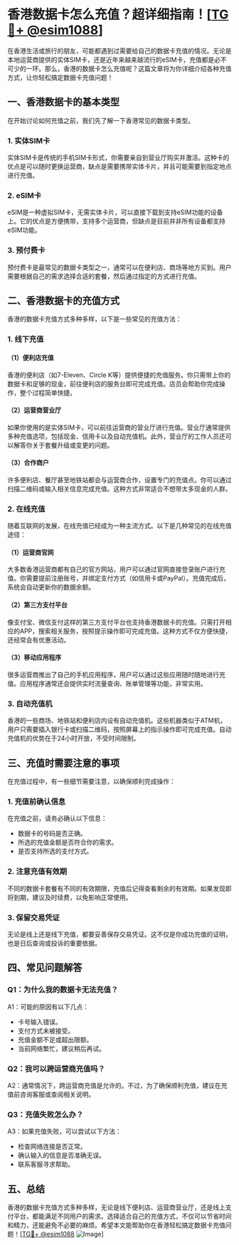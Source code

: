# 香港数据卡怎么充值？超详细指南！[[TG💪+ @esim1088](https://t.me/s/esim1088)]

在香港生活或旅行的朋友，可能都遇到过需要给自己的数据卡充值的情况。无论是本地运营商提供的实体SIM卡，还是近年来越来越流行的eSIM卡，充值都是必不可少的一环。那么，香港的数据卡怎么充值呢？这篇文章将为你详细介绍各种充值方式，让你轻松搞定数据卡充值问题！

## 一、香港数据卡的基本类型

在开始讨论如何充值之前，我们先了解一下香港常见的数据卡类型。

### 1. 实体SIM卡
实体SIM卡是传统的手机SIM卡形式，你需要亲自到营业厅购买并激活。这种卡的优点是可以随时更换运营商，缺点是需要携带实体卡片，并且可能需要到指定地点进行充值。

### 2. eSIM卡
eSIM是一种虚拟SIM卡，无需实体卡片，可以直接下载到支持eSIM功能的设备上。它的优点是方便携带，支持多个运营商，但缺点是目前并非所有设备都支持eSIM功能。

### 3. 预付费卡
预付费卡是最常见的数据卡类型之一，通常可以在便利店、商场等地方买到。用户需要根据自己的需求选择合适的套餐，然后通过指定的方式进行充值。

## 二、香港数据卡的充值方式

香港的数据卡充值方式多种多样，以下是一些常见的充值方法：

### 1. 线下充值
#### （1）便利店充值
香港的便利店（如7-Eleven、Circle K等）提供便捷的充值服务。你只需带上你的数据卡和足够的现金，前往便利店的服务台即可完成充值。店员会帮助你完成操作，整个过程简单快捷。

#### （2）运营商营业厅
如果你使用的是实体SIM卡，可以前往运营商的营业厅进行充值。营业厅通常提供多种充值选项，包括现金、信用卡以及自动充值机。此外，营业厅的工作人员还可以解答你关于套餐升级或变更的问题。

#### （3）合作商户
许多便利店、餐厅甚至地铁站都会与运营商合作，设置专门的充值点。你可以通过扫描二维码或输入相关信息完成充值。这种方式非常适合不想带太多现金的人群。

### 2. 在线充值
随着互联网的发展，在线充值已经成为一种主流方式。以下是几种常见的在线充值途径：

#### （1）运营商官网
大多数香港运营商都有自己的官方网站，用户可以通过官网直接登录账户进行充值。你需要提前注册账号，并绑定支付方式（如信用卡或PayPal）。充值完成后，系统会自动更新你的数据余额。

#### （2）第三方支付平台
像支付宝、微信支付这样的第三方支付平台也支持香港数据卡的充值。只需打开相应的APP，搜索相关服务，按照提示操作即可完成充值。这种方式不仅方便快捷，还经常会有优惠活动。

#### （3）移动应用程序
很多运营商推出了自己的手机应用程序，用户可以通过这些应用随时随地进行充值。应用程序通常还会提供实时流量查询、账单管理等功能，非常实用。

### 3. 自动充值机
香港的一些商场、地铁站和便利店内设有自动充值机。这些机器类似于ATM机，用户只需要插入银行卡或扫描二维码，按照屏幕上的指示操作即可完成充值。自动充值机的优势在于24小时开放，不受时间限制。

## 三、充值时需要注意的事项

在充值过程中，有一些细节需要注意，以确保顺利完成操作：

### 1. 充值前确认信息
在充值之前，请务必确认以下信息：
- 数据卡的号码是否正确。
- 所选的充值金额是否符合你的需求。
- 是否支持所选的支付方式。

### 2. 注意充值有效期
不同的数据卡套餐有不同的有效期限，充值后记得查看剩余的有效期。如果发现即将到期，建议及时续费，以免影响正常使用。

### 3. 保留交易凭证
无论是线上还是线下充值，都要妥善保存交易凭证。这不仅是你成功充值的证明，也是日后查询或投诉的重要依据。

## 四、常见问题解答

### Q1：为什么我的数据卡无法充值？
A1：可能的原因有以下几点：
- 卡号输入错误。
- 支付方式未被接受。
- 充值金额不足或超出限额。
- 当前网络繁忙，建议稍后再试。

### Q2：我可以跨运营商充值吗？
A2：通常情况下，跨运营商充值是允许的。不过，为了确保顺利充值，建议在充值前咨询客服或查阅相关说明。

### Q3：充值失败怎么办？
A3：如果充值失败，可以尝试以下方法：
- 检查网络连接是否正常。
- 确认输入的信息是否准确无误。
- 联系客服寻求帮助。

## 五、总结

香港的数据卡充值方式多种多样，无论是线下便利店、运营商营业厅，还是线上支付平台，都能满足不同用户的需求。选择适合自己的充值方式，不仅可以节省时间和精力，还能避免不必要的麻烦。希望本文能帮助你在香港轻松搞定数据卡充值问题！[[TG💪+ @esim1088](https://t.me/s/esim1088) ![Image](https://i.postimg.cc/4NQfJmqS/Snipaste-2025-05-13-00-14-12.png)]
